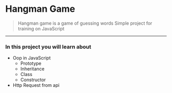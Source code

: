 # Hangman Game

>Hangman game is a game of guessing words
Simple project for training on JavaScript

****
### In this project you will learn about

  * Oop in JavaScript
    * Prototype
    * Inheritance
    * Class
    * Constructor
  * Http Request from api


